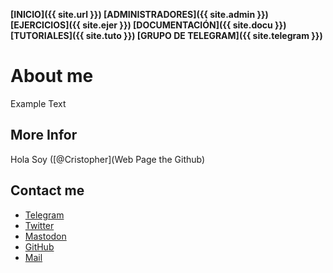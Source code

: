 **[INICIO]({{ site.url }})  [ADMINISTRADORES]({{ site.admin }}) [EJERCICIOS]({{ site.ejer }}) [DOCUMENTACIÓN]({{ site.docu }}) [TUTORIALES]({{ site.tuto }}) [GRUPO DE TELEGRAM]({{ site.telegram }})**

# About me

Example Text

 ## More Infor

 Hola Soy ([@Cristopher](Web Page the Github)

 ## Contact me

 - [Telegram]()
 - [Twitter]()
 - [Mastodon]()
 - [GitHub]()
 - [Mail](mailto:)
